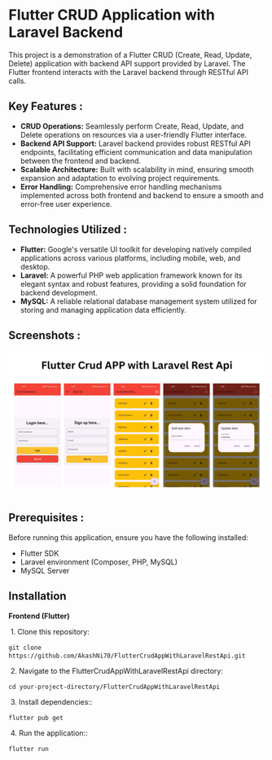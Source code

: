
# Flutter CRUD Application with Laravel Backend

This project is a demonstration of a Flutter CRUD (Create, Read, Update, Delete) application with backend API support provided by Laravel. The Flutter frontend interacts with the Laravel backend through RESTful API calls.

## Key Features :
- **CRUD Operations:** Seamlessly perform Create, Read, Update, and Delete operations on resources via a user-friendly Flutter interface.
- **Backend API Support:** Laravel backend provides robust RESTful API endpoints, facilitating efficient communication and data manipulation between the frontend and backend.
- **Scalable Architecture:** Built with scalability in mind, ensuring smooth expansion and adaptation to evolving project requirements.
- **Error Handling:** Comprehensive error handling mechanisms implemented across both frontend and backend to ensure a smooth and error-free user experience.

## Technologies Utilized :
- **Flutter:** Google's versatile UI toolkit for developing natively compiled applications across various platforms, including mobile, web, and desktop.
- **Laravel:** A powerful PHP web application framework known for its elegant syntax and robust features, providing a solid foundation for backend development.
- **MySQL:** A reliable relational database management system utilized for storing and managing application data efficiently.

## Screenshots :

![alttext](https://github.com/AkashNi70/FlutterCrudAppWithLaravelRestApi/blob/master/crudapp.png)

## Prerequisites :
Before running this application, ensure you have the following installed:

- Flutter SDK
- Laravel environment (Composer, PHP, MySQL)
- MySQL Server

## Installation
**Frontend (Flutter)**

&nbsp;1. Clone this repository:

    git clone https://github.com/AkashNi70/FlutterCrudAppWithLaravelRestApi.git

&nbsp;2. Navigate to the FlutterCrudAppWithLaravelRestApi directory:

    cd your-project-directory/FlutterCrudAppWithLaravelRestApi

&nbsp;3. Install dependencies::

    flutter pub get

&nbsp;4. Run the application::

    flutter run











